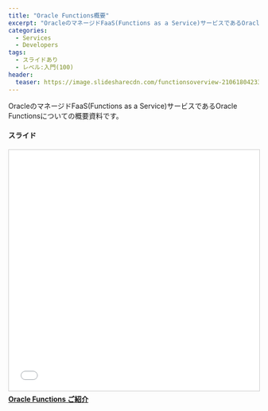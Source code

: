```yaml
---
title: "Oracle Functions概要"
excerpt: "OracleのマネージドFaaS(Functions as a Service)サービスであるOracle Functionsについての概要資料です。"
categories:
  - Services
  - Developers
tags:
  - スライドあり
  - レベル:入門(100)
header:
  teaser: https://image.slidesharecdn.com/functionsoverview-210618042330/95/oracle-functions-1-638.jpg?cb=1623990526
---
```


OracleのマネージドFaaS(Functions as a Service)サービスであるOracle Functionsについての概要資料です。

#### スライド

<div style="max-width:768px">

<!-- Speakerdeckから Embeded リンクを取得して貼り付け (ここから) -->
<iframe src="//www.slideshare.net/slideshow/embed_code/key/k1kjv6nZi4iF6C" width="595" height="485" frameborder="0" marginwidth="0" marginheight="0" scrolling="no" style="border:1px solid #CCC; border-width:1px; margin-bottom:5px; max-width: 100%;" allowfullscreen> </iframe> <div style="margin-bottom:5px"> <strong> <a href="//www.slideshare.net/oracle4engineer/oracle-functions-249403185" title="Oracle Functions ご紹介" target="_blank">Oracle Functions ご紹介</a> </strong> </div>
<!-- Speakerdeckから Embeded リンクを取得して貼り付け (ここまで) -->

</div>